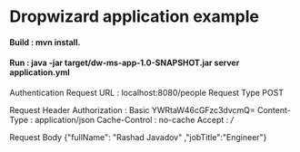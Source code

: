# Dropwizard application example 

#### Build : mvn install. 
#### Run : java -jar target/dw-ms-app-1.0-SNAPSHOT.jar server application.yml



Authentication 
Request URL : localhost:8080/people
Request Type  POST

Request Header
Authorization : Basic YWRtaW46cGFzc3dvcmQ=
Content-Type  : application/json
Cache-Control : no-cache
Accept        : */*

Request Body
{"fullName": "Rashad Javadov"  ,"jobTitle":"Engineer"}  

